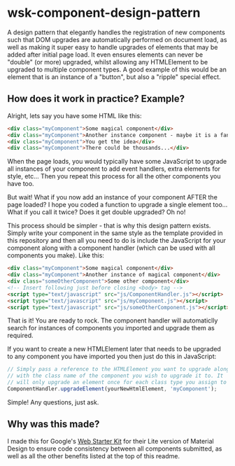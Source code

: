 wsk-component-design-pattern
============================

A design pattern that elegantly handles the registration of new components such that DOM upgrades are automatically performed on document load, as well as making it super easy to handle upgrades of elements that may be added after initial page load. It even ensures elements can never be "double" (or more) upgraded, whilst allowing any HTMLElement to be upgraded to multiple component types. A good example of this would be an element that is an instance of a "button", but also a "ripple" special effect.

## How does it work in practice? Example?

Alright, lets say you have some HTML like this:

```html
<div class="myComponent">Some magical component</div>
<div class="myComponent">Another instance component - maybe it is a fancy button</div>
<div class="myComponent">You get the idea</div>
<div class="myComponent">There could be thousands...</div>
```

When the page loads, you would typically have some JavaScript to upgrade all instances of your component to add event handlers, extra elements for style, etc... Then you repeat this process for all the other components you have too.

But wait! What if you now add an instance of your component AFTER the page loaded? I hope you coded a function to upgrade a single element too... What if you call it twice? Does it get double upgraded? Oh no!

This process should be simpler - that is why this design pattern exists. Simply write your component in the same style as the template provided in this repository and then all you need to do is include the JavaScript for your component along with a  component handler (which can be used with all components you make). Like this:

```html
<div class="myComponent">Some magical component</div>
<div class="myComponent">Another instance of magical component</div>
<div class="someOtherComponent">Some other component</div>
<!-- Insert following just before closing <body> tag -->
<script type="text/javascript" src="js/ComponentHandler.js"></script>
<script type="text/javascript" src="js/myComponent.js"></script>
<script type="text/javascript" src="js/someOtherComponent.js"></script>
```

That is it! You are ready to rock. The component handler will automaticlly search for instances of components you imported and upgrade them as required.

If you want to create a new HTMLElement later that needs to be upgraded to any component you have imported you then just do this in JavaScript:

```javascript
// Simply pass a reference to the HTMLElement you want to upgrade along
// with the class name of the component you wish to upgrade it to. It
// will only upgrade an element once for each class type you assign to it.
ComponentHandler.upgradeElement(yourNewHtmlElement, 'myComponent');
```

Simple! Any questions, just ask.

## Why was this made?

I made this for Google's [Web Starter Kit](https://github.com/google/web-starter-kit "View the project on GitHub!") for their Lite version of Material Design to ensure code consistency between all components submitted, as well as all the other benefits listed at the top of this readme.
